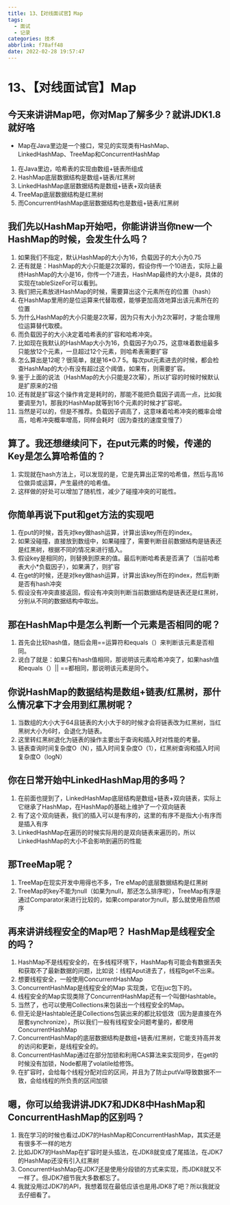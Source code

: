 ```yaml
---
title: 13、【对线面试官】Map
tags:
  - 面试
  - 记录
categories: 技术
abbrlink: f78aff48
date: 2022-02-28 19:57:47
---
```

# 13、【对线面试官】Map

## 今天来讲讲Map吧，你对Map了解多少？就讲JDK1.8就好咯

- Map在Java里边是一个接口，常见的实现类有HashMap、 LinkedHashMap、TreeMap和ConcurrentHashMap

1. 在Java里边，哈希表的实现由数组+链表所组成
2. HashMap底层数据结构是数组+链表/红黑树
3. LinkedHashMap底层数据结构是数组+链表+双向链表
4. TreeMap底层数据结构是红黑树
5. 而ConcurrentHashMap底层数据结构也是数组+链表/红黑树

## 我们先以HashMap开始吧，你能讲讲当你new一个HashMap的时候，会发生什么吗？

1. 如果我们不指定，默认HashMap的大小为16，负载因子的大小为0.75
2. 还有就是：HashMap的大小只能是2次幂的，假设你传一个10进去，实际上最终HashMap的大小是16，你传一个7进去，HashMap最终的大小是8，具体的实现在tableSizeFor可以看到。
3. 我们把元素放进HashMap的时候，需要算出这个元素所在的位置（hash）
4. 在HashMap里用的是位运算来代替取模，能够更加高效地算出该元素所在的位置
5. 为什么HashMap的大小只能是2次幂，因为只有大小为2次幂时，才能合理用位运算替代取模。
6. 而负载因子的大小决定着哈希表的扩容和哈希冲突。
7. 比如现在我默认的HashMap大小为16，负载因子为0.75，这意味着数组最多只能放12个元素，一旦超过12个元素，则哈希表需要扩容
8. 怎么算出是12呢？很简单，就是16*0.7 5。每次put元素进去的时候，都会检查HashMap的大小有没有超过这个阈值，如果有，则需要扩容。
9. 鉴于上面的说法（HashMap的大小只能是2次幂），所以扩容的时候时候默认是扩原来的2倍
10. 还有就是扩容这个操作肯定是耗时的，那能不能把负载因子调高一点，比如我要调至为1，那我的HashMap就等到16个元素的时候才扩容呢。
11. 当然是可以的，但是不推荐。负载因子调高了，这意味着哈希冲突的概率会增高，哈希冲突概率增高，同样会耗时（因为查找的速度变慢了）

## 算了。我还想继续问下，在put元素的时候，传递的Key是怎么算哈希值的？

1. 实现就在hash方法上，可以发现的是，它是先算出正常的哈希值，然后与高16位做异或运算，产生最终的哈希值。
2. 这样做的好处可以增加了随机性，减少了碰撞冲突的可能性。

## 你简单再说下put和get方法的实现吧

1. 在put的时候，首先对key做hash运算，计算出该key所在的index。
2. 如果没碰撞，直接放到数组中，如果碰撞了，需要判断目前数据结构是链表还是红黑树，根据不同的情况来进行插入。
3. 假设key是相同的，则替换到原来的值。最后判断哈希表是否满了（当前哈希表大小*负载因子），如果满了，则扩容
4. 在get的时候，还是对key做hash运算，计算出该key所在的index，然后判断是否有hash冲突
5. 假设没有冲突直接返回，假设有冲突则判断当前数据结构是链表还是红黑树，分别从不同的数据结构中取出。

## 那在HashMap中是怎么判断一个元素是否相同的呢？

1. 首先会比较hash值，随后会用==运算符和equals（）来判断该元素是否相同。
2. 说白了就是：如果只有hash值相同，那说明该元素哈希冲突了，如果hash值和equals（）|| ==都相同，那说明该元素是同个。

## 你说HashMap的数据结构是数组+链表/红黑树，那什么情况拿下才会用到红黑树呢？

1. 当数组的大小大于64且链表的大小大于8的时候才会将链表改为红黑树，当红黑树大小为6时，会退化为链表。
2. 这里转红黑树退化为链表的操作主要出于查询和插入时对性能的考量。
3. 链表查询时间复杂度O（N），插入时间复杂度O（1），红黑树查询和插入时间复杂度O（logN）

## 你在日常开始中LinkedHashMap用的多吗？

1. 在前面也提到了，LinkedHashMap底层结构是数组+链表+双向链表，实际上它继承了HashMap，在HashMap的基础上维护了一个双向链表
2. 有了这个双向链表，我们的插入可以是有序的，这里的有序不是指大小有序而是插入有序
3. LinkedHashMap在遍历的时候实际用的是双向链表来遍历的，所以LinkedHashMap的大小不会影响到遍历的性能

## 那TreeMap呢？

1. TreeMap在现实开发中用得也不多，Tre eMap的底层数据结构是红黑树
2. TreeMap的key不能为null（如果为null，那还怎么排序呢），TreeMap有序是通过Comparator来进行比较的，如果comparator为null，那么就使用自然顺序

## 再来讲讲线程安全的Map吧？ HashMap是线程安全的吗？

1. HashMap不是线程安全的，在多线程环境下，HashMap有可能会有数据丢失和获取不了最新数据的问题，比如说：线程Aput进去了，线程Bget不出来。
2. 想要线程安全，一般使用ConcurrentHashMap
3. ConcurrentHashMap是线程安全的Map 实现类，它在juc包下的。
4. 线程安全的Map实现类除了ConcurrentHashMap还有一个叫做Hashtable。
5. 当然了，也可以使用Collections来包装出一个线程安全的Map。
6. 但无论是Hashtable还是Collections包装出来的都比较低效（因为是直接在外层套synchronize），所以我们一般有线程安全问题考量的，都使用ConcurrentHashMap
7. ConcurrentHashMap的底层数据结构是数组+链表/红黑树，它能支持高并发的访问和更新，是线程安全的。
8. ConcurrentHashMap通过在部分加锁和利用CAS算法来实现同步，在get的时候没有加锁，Node都用了volatile给修饰。
9. 在扩容时，会给每个线程分配对应的区间，并且为了防止putVal导致数据不一致，会给线程的所负责的区间加锁

## 嗯，你可以给我讲讲JDK7和JDK8中HashMap和ConcurrentHashMap的区别吗？

1. 我在学习的时候也看过JDK7的HashMap和ConcurrentHashMap，其实还是有很多不一样的地方
2. 比如JDK7的HashMap在扩容时是头插法，在JDK8就变成了尾插法，在JDK7的HashMap还没有引入红黑树
3. ConcurrentHashMap在JDK7还是使用分段锁的方式来实现，而JDK8就又不一样了。但JDK7细节我大多数都忘了。
4. 我就没用过JDK7的API，我想着现在最低应该也是用JDK8了吧？所以我就没去仔细看了。